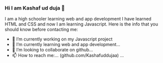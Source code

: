 ### Hi I am Kashaf ud duja 👋
I am a high schooler learning web and app development 
I have learned HTML and CSS and now I am learning Javascript.
Here is the info that you should know before contacting me:

- 🔭 I’m currently working on my Javascript project
- 🌱 I’m currently learning web and app development...
- 👯 I’m looking to collaborate on github...
- 📫 How to reach me:... (github.com/Kashafuddujaa) ...



